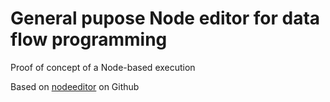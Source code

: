 # General pupose Node editor for data flow programming

Proof of concept of a Node-based execution

Based on [nodeeditor](https://github.com/paceholder/nodeeditor) on Github

